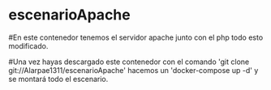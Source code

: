 # escenarioApache

#En este contenedor tenemos el servidor apache junto con el php todo esto modificado.

#Una vez hayas descargado este contenedor con el comando 'git clone git://Alarpae1311/escenarioApache' hacemos un 'docker-compose up -d' y se montará todo el escenario.
